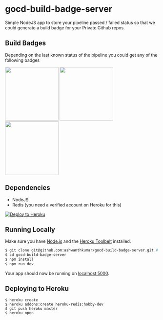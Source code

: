 # gocd-build-badge-server

Simple NodeJS app to store your pipeline passed / failed status so that we could generate a build badge for your Private Github repos.

## Build Badges
Depending on the last known status of the pipeline you could get any of the following badges

<img src="https://raw.githubusercontent.com/ashwanthkumar/gocd-build-badge-server/master/doc/unknown.png" width="175">
<img src="https://raw.githubusercontent.com/ashwanthkumar/gocd-build-badge-server/master/doc/passed.png" width="175">
<img src="https://raw.githubusercontent.com/ashwanthkumar/gocd-build-badge-server/master/doc/failed.png" width="175">

## Dependencies
- NodeJS
- Redis (you need a verified account on Heroku for this)

[![Deploy to Heroku](https://www.herokucdn.com/deploy/button.png)](https://heroku.com/deploy)

## Running Locally

Make sure you have [Node.js](http://nodejs.org/) and the [Heroku Toolbelt](https://toolbelt.heroku.com/) installed.

```sh
$ git clone git@github.com:ashwanthkumar/gocd-build-badge-server.git # or clone your own fork
$ cd gocd-build-badge-server
$ npm install
$ npm run dev
```

Your app should now be running on [localhost:5000](http://localhost:5000/).

## Deploying to Heroku

```
$ heroku create
$ heroku addons:create heroku-redis:hobby-dev
$ git push heroku master
$ heroku open
```
